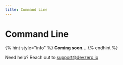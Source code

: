 ```yaml
---
title: Command Line
---
```

# Command Line

{% hint style="info" %}
**Coming soon...**
{% endhint %}

Need help? Reach out to [support@devzero.io](mailto:support@devzero.io)
